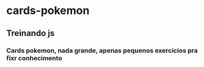 # cards-pokemon
## Treinando js
### Cards pokemon, nada grande, apenas pequenos exercicios pra fixr conhecimento
